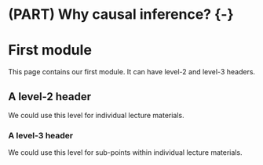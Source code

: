 
# (PART) Why causal inference? {-}

# First module

This page contains our first module. It can have level-2 and level-3 headers.

## A level-2 header

We could use this level for individual lecture materials.

### A level-3 header

We could use this level for sub-points within individual lecture materials.
